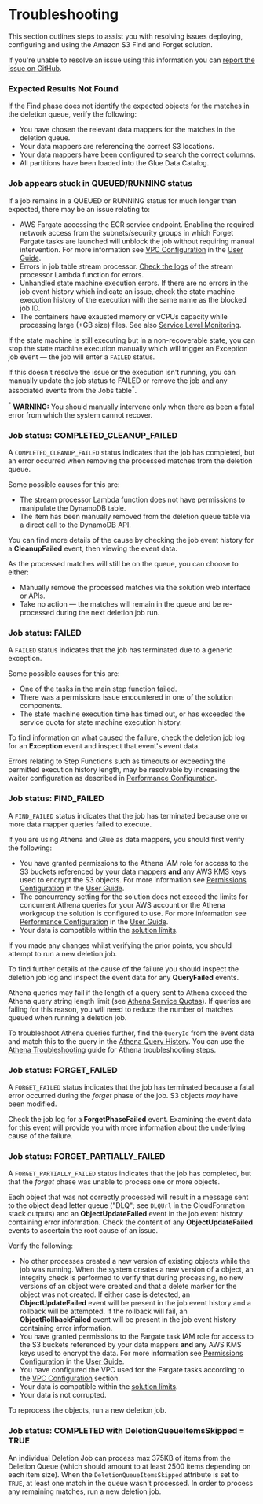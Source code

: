 # Troubleshooting

This section outlines steps to assist you with resolving issues deploying,
configuring and using the Amazon S3 Find and Forget solution.

If you're unable to resolve an issue using this information you can
[report the issue on GitHub](../CONTRIBUTING.md#reporting-bugsfeature-requests).

### Expected Results Not Found

If the Find phase does not identify the expected objects for the matches in the
deletion queue, verify the following:

- You have chosen the relevant data mappers for the matches in the deletion
  queue.
- Your data mappers are referencing the correct S3 locations.
- Your data mappers have been configured to search the correct columns.
- All partitions have been loaded into the Glue Data Catalog.

### Job appears stuck in QUEUED/RUNNING status

If a job remains in a QUEUED or RUNNING status for much longer than expected,
there may be an issue relating to:

- AWS Fargate accessing the ECR service endpoint. Enabling the required network
  access from the subnets/security groups in which Forget Fargate tasks are
  launched will unblock the job without requiring manual intervention. For more
  information see [VPC Configuration] in the [User Guide].
- Errors in job table stream processor.
  [Check the logs](https://docs.aws.amazon.com/lambda/latest/dg/monitoring-functions-logs.html)
  of the stream processor Lambda function for errors.
- Unhandled state machine execution errors. If there are no errors in the job
  event history which indicate an issue, check the state machine execution
  history of the execution with the same name as the blocked job ID.
- The containers have exausted memory or vCPUs capacity while processing large
  (+GB size) files. See also
  [Service Level Monitoring](MONITORING.md#service-level-monitoring).

If the state machine is still executing but in a non-recoverable state, you can
stop the state machine execution manually which will trigger an Exception job
event — the job will enter a `FAILED` status.

If this doesn't resolve the issue or the execution isn't running, you can
manually update the job status to FAILED or remove the job and any associated
events from the Jobs table<sup>\*</sup>.

<sup>\*</sup> **WARNING:** You should manually intervene only when there as been
a fatal error from which the system cannot recover.

### Job status: COMPLETED_CLEANUP_FAILED

A `COMPLETED_CLEANUP_FAILED` status indicates that the job has completed, but an
error occurred when removing the processed matches from the deletion queue.

Some possible causes for this are:

- The stream processor Lambda function does not have permissions to manipulate
  the DynamoDB table.
- The item has been manually removed from the deletion queue table via a direct
  call to the DynamoDB API.

You can find more details of the cause by checking the job event history for a
**CleanupFailed** event, then viewing the event data.

As the processed matches will still be on the queue, you can choose to either:

- Manually remove the processed matches via the solution web interface or APIs.
- Take no action — the matches will remain in the queue and be re-processed
  during the next deletion job run.

### Job status: FAILED

A `FAILED` status indicates that the job has terminated due to a generic
exception.

Some possible causes for this are:

- One of the tasks in the main step function failed.
- There was a permissions issue encountered in one of the solution components.
- The state machine execution time has timed out, or has exceeded the service
  quota for state machine execution history.

To find information on what caused the failure, check the deletion job log for
an **Exception** event and inspect that event's event data.

Errors relating to Step Functions such as timeouts or exceeding the permitted
execution history length, may be resolvable by increasing the waiter
configuration as described in [Performance Configuration].

### Job status: FIND_FAILED

A `FIND_FAILED` status indicates that the job has terminated because one or more
data mapper queries failed to execute.

If you are using Athena and Glue as data mappers, you should first verify the
following:

- You have granted permissions to the Athena IAM role for access to the S3
  buckets referenced by your data mappers **and** any AWS KMS keys used to
  encrypt the S3 objects. For more information see [Permissions Configuration]
  in the [User Guide].
- The concurrency setting for the solution does not exceed the limits for
  concurrent Athena queries for your AWS account or the Athena workgroup the
  solution is configured to use. For more information see [Performance
  Configuration] in the [User Guide].
- Your data is compatible within the [solution limits].

If you made any changes whilst verifying the prior points, you should attempt to
run a new deletion job.

To find further details of the cause of the failure you should inspect the
deletion job log and inspect the event data for any **QueryFailed** events.

Athena queries may fail if the length of a query sent to Athena exceed the
Athena query string length limit (see [Athena Service Quotas]). If queries are
failing for this reason, you will need to reduce the number of matches queued
when running a deletion job.

To troubleshoot Athena queries further, find the `QueryId` from the event data
and match this to the query in the [Athena Query History]. You can use the
[Athena Troubleshooting] guide for Athena troubleshooting steps.

### Job status: FORGET_FAILED

A `FORGET_FAILED` status indicates that the job has terminated because a fatal
error occurred during the _forget_ phase of the job. S3 objects _may_ have been
modified.

Check the job log for a **ForgetPhaseFailed** event. Examining the event data
for this event will provide you with more information about the underlying cause
of the failure.

### Job status: FORGET_PARTIALLY_FAILED

A `FORGET_PARTIALLY_FAILED` status indicates that the job has completed, but
that the _forget_ phase was unable to process one or more objects.

Each object that was not correctly processed will result in a message sent to
the object dead letter queue ("DLQ"; see `DLQUrl` in the CloudFormation stack
outputs) and an **ObjectUpdateFailed** event in the job event history containing
error information. Check the content of any **ObjectUpdateFailed** events to
ascertain the root cause of an issue.

Verify the following:

- No other processes created a new version of existing objects while the job was
  running. When the system creates a new version of a object, an integrity check
  is performed to verify that during processing, no new versions of an object
  were created and that a delete marker for the object was not created. If
  either case is detected, an **ObjectUpdateFailed** event will be present in
  the job event history and a rollback will be attempted. If the rollback will
  fail, an **ObjectRollbackFailed** event will be present in the job event
  history containing error information.
- You have granted permissions to the Fargate task IAM role for access to the S3
  buckets referenced by your data mappers **and** any AWS KMS keys used to
  encrypt the data. For more information see [Permissions Configuration] in the
  [User Guide].
- You have configured the VPC used for the Fargate tasks according to the [VPC
  Configuration] section.
- Your data is compatible within the [solution limits].
- Your data is not corrupted.

To reprocess the objects, run a new deletion job.

### Job status: COMPLETED with DeletionQueueItemsSkipped = TRUE

An individual Deletion Job can process max 375KB of items from the Deletion
Queue (which should amount to at least 2500 items depending on each item size).
When the `DeletionQueueItemsSkipped` attribute is set to `TRUE`, at least one match in the queue wasn't
processed. In order to process any remaining matches, run a new deletion job.

[user guide]: USER_GUIDE.md
[vpc configuration]:
  USER_GUIDE.md#pre-requisite-configuring-a-vpc-for-the-solution
[permissions configuration]: USER_GUIDE.md#granting-access-to-data
[performance configuration]: USER_GUIDE.md#adjusting-performance-configuration
[athena service quotas]:
  https://docs.aws.amazon.com/athena/latest/ug/service-limits.html
[athena query history]:
  https://docs.aws.amazon.com/athena/latest/ug/querying.html#queries-viewing-history
[athena troubleshooting]:
  https://docs.aws.amazon.com/athena/latest/ug/troubleshooting.html
[solution limits]: LIMITS.md
[cloudwatch container insights]:
  https://docs.aws.amazon.com/AmazonCloudWatch/latest/monitoring/ContainerInsights.html
